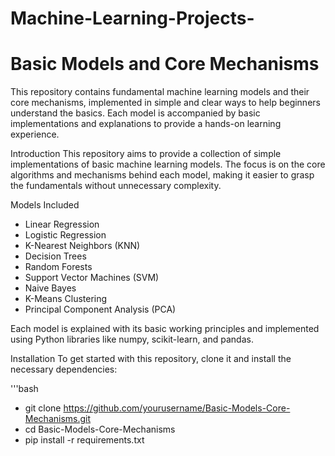 # Machine-Learning-Projects-
# Basic Models and Core Mechanisms
This repository contains fundamental machine learning models and their core mechanisms, implemented in simple and clear ways to help beginners understand the basics. Each model is accompanied by basic implementations and explanations to provide a hands-on learning experience.

Introduction
This repository aims to provide a collection of simple implementations of basic machine learning models. The focus is on the core algorithms and mechanisms behind each model, making it easier to grasp the fundamentals without unnecessary complexity.

Models Included
- Linear Regression
- Logistic Regression
- K-Nearest Neighbors (KNN)
- Decision Trees
- Random Forests
- Support Vector Machines (SVM)
- Naive Bayes
- K-Means Clustering
- Principal Component Analysis (PCA)
  
Each model is explained with its basic working principles and implemented using Python libraries like numpy, scikit-learn, and pandas.

Installation
To get started with this repository, clone it and install the necessary dependencies:

'''bash
- git clone https://github.com/yourusername/Basic-Models-Core-Mechanisms.git
- cd Basic-Models-Core-Mechanisms
- pip install -r requirements.txt

